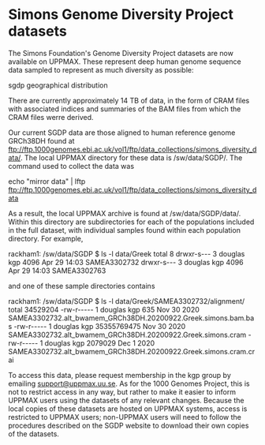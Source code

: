 # Simons Genome Diversity Project datasets

The Simons Foundation's Genome Diversity Project datasets are now available on UPPMAX. These represent deep human genome sequence data sampled to represent as much diversity as possible:

sgdp geographical distribution

There are currently approximately 14 TB of data, in the form of CRAM files with associated indices and summaries of the BAM files from which the CRAM files werre derived.

Our current SGDP data are those aligned to human reference genome GRCh38DH found at ftp://ftp.1000genomes.ebi.ac.uk/vol1/ftp/data_collections/simons_diversity_data/. The local UPPMAX directory for these data is /sw/data/SGDP/. The command used to collect the data was

echo "mirror data" | lftp ftp://ftp.1000genomes.ebi.ac.uk/vol1/ftp/data_collections/simons_diversity_data

As a result, the local UPPMAX archive is found at /sw/data/SGDP/data/. Within this directory are subdirectories for each of the populations included in the full dataset, with individual samples found within each population directory. For example,

rackham1: /sw/data/SGDP $ ls -l data/Greek
total 8
drwxr-s--- 3 douglas kgp 4096 Apr 29 14:03 SAMEA3302732
drwxr-s--- 3 douglas kgp 4096 Apr 29 14:03 SAMEA3302763

and one of these sample directories contains

rackham1: /sw/data/SGDP $ ls -l data/Greek/SAMEA3302732/alignment/
total 34529204
-rw-r----- 1 douglas kgp         635 Nov 30  2020 SAMEA3302732.alt_bwamem_GRCh38DH.20200922.Greek.simons.bam.bas
-rw-r----- 1 douglas kgp 35355769475 Nov 30  2020 SAMEA3302732.alt_bwamem_GRCh38DH.20200922.Greek.simons.cram
-rw-r----- 1 douglas kgp     2079029 Dec  1  2020 SAMEA3302732.alt_bwamem_GRCh38DH.20200922.Greek.simons.cram.crai

To access this data, please request membership in the kgp group by emailing support@uppmax.uu.se. As for the 1000 Genomes Project, this is not to restrict access in any way, but rather to make it easier to inform UPPMAX users using the datasets of any relevant changes. Because the local copies of these datasets are hosted on UPPMAX systems, access is restricted to UPPMAX users; non-UPPMAX users will need to follow the procedures described on the SGDP website to download their own copies of the datasets.
